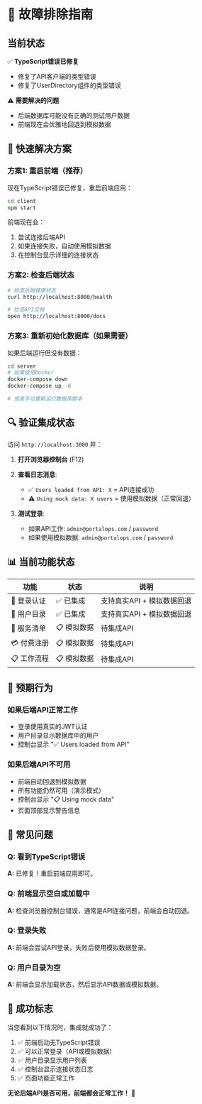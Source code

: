 # 🔧 故障排除指南

## 当前状态

✅ **TypeScript错误已修复**
- 修复了API客户端的类型错误
- 修复了UserDirectory组件的类型错误

⚠️ **需要解决的问题**
- 后端数据库可能没有正确的测试用户数据
- 前端现在会优雅地回退到模拟数据

## 🚀 快速解决方案

### 方案1: 重启前端（推荐）

现在TypeScript错误已修复，重启前端应用：

```bash
cd client
npm start
```

前端现在会：
1. 尝试连接后端API
2. 如果连接失败，自动使用模拟数据
3. 在控制台显示详细的连接状态

### 方案2: 检查后端状态

```bash
# 检查后端健康状态
curl http://localhost:8000/health

# 检查API文档
open http://localhost:8000/docs
```

### 方案3: 重新初始化数据库（如果需要）

如果后端运行但没有数据：

```bash
cd server
# 如果使用Docker
docker-compose down
docker-compose up -d

# 或者手动重新运行数据库脚本
```

## 🔍 验证集成状态

访问 `http://localhost:3000` 并：

1. **打开浏览器控制台** (F12)
2. **查看日志消息**:
   - ✅ `Users loaded from API: X` = API连接成功
   - ⚠️ `Using mock data: X users` = 使用模拟数据（正常回退）

3. **测试登录**:
   - 如果API工作: `admin@portalops.com` / `password`
   - 如果使用模拟数据: `admin@portalops.com` / `password`

## 📊 当前功能状态

| 功能 | 状态 | 说明 |
|------|------|------|
| 🔐 登录认证 | ✅ 已集成 | 支持真实API + 模拟数据回退 |
| 👥 用户目录 | ✅ 已集成 | 支持真实API + 模拟数据回退 |
| 🏢 服务清单 | 📋 模拟数据 | 待集成API |
| 💳 付费注册 | 📋 模拟数据 | 待集成API |
| 📋 工作流程 | 📋 模拟数据 | 待集成API |

## 🎯 预期行为

### 如果后端API正常工作
- 登录使用真实的JWT认证
- 用户目录显示数据库中的用户
- 控制台显示 "✅ Users loaded from API"

### 如果后端API不可用
- 前端自动回退到模拟数据
- 所有功能仍然可用（演示模式）
- 控制台显示 "📋 Using mock data"
- 页面顶部显示警告信息

## 🔧 常见问题

### Q: 看到TypeScript错误
**A:** 已修复！重启前端应用即可。

### Q: 前端显示空白或加载中
**A:** 检查浏览器控制台错误，通常是API连接问题，前端会自动回退。

### Q: 登录失败
**A:** 前端会尝试API登录，失败后使用模拟数据登录。

### Q: 用户目录为空
**A:** 前端会显示加载状态，然后显示API数据或模拟数据。

## 🎉 成功标志

当您看到以下情况时，集成就成功了：

1. ✅ 前端启动无TypeScript错误
2. ✅ 可以正常登录（API或模拟数据）
3. ✅ 用户目录显示用户列表
4. ✅ 控制台显示连接状态日志
5. ✅ 页面功能正常工作

**无论后端API是否可用，前端都会正常工作！** 🚀



